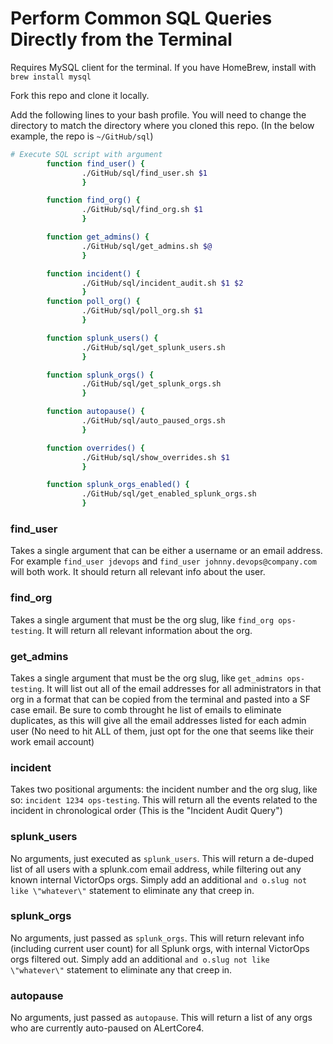 # Perform Common SQL Queries Directly from the Terminal

Requires MySQL client for the terminal.  If you have HomeBrew, install with `brew install mysql`

Fork this repo and clone it locally.

Add the following lines to your bash profile.  You will need to change the directory to match the directory where you cloned this repo.  (In the below example, the repo is `~/GitHub/sql`)


```bash
# Execute SQL script with argument
        function find_user() {
                ./GitHub/sql/find_user.sh $1
                }

        function find_org() {
                ./GitHub/sql/find_org.sh $1
                }

        function get_admins() {
                ./GitHub/sql/get_admins.sh $@
                }

        function incident() {
                ./GitHub/sql/incident_audit.sh $1 $2
                }
        function poll_org() {
                ./GitHub/sql/poll_org.sh $1
                }

        function splunk_users() {
                ./GitHub/sql/get_splunk_users.sh
                }

        function splunk_orgs() {
                ./GitHub/sql/get_splunk_orgs.sh
                }

        function autopause() {
                ./GitHub/sql/auto_paused_orgs.sh
                }

        function overrides() {
                ./GitHub/sql/show_overrides.sh $1
                }

        function splunk_orgs_enabled() {
                ./GitHub/sql/get_enabled_splunk_orgs.sh
                }
```

### find_user
Takes a single argument that can be either a username or an email address.  For example `find_user jdevops` and `find_user johnny.devops@company.com` will both work.  It should return all relevant info about the user.

### find_org
Takes a single argument that must be the org slug, like `find_org ops-testing`.  It will return all relevant information about the org.

### get_admins
Takes a single argument that must be the org slug, like `get_admins ops-testing`.  It will list out all of the email addresses for all administrators in that org in a format that can be copied from the terminal and pasted into a SF case email.  Be sure to comb throught he list of emails to eliminate duplicates, as this will give all the email addresses listed for each admin user (No need to hit ALL of them, just opt for the one that seems like their work email account)

### incident
Takes two positional arguments: the incident number and the org slug, like so: `incident 1234 ops-testing`.  This will return all the events related to the incident in chronological order (This is the "Incident Audit Query")

### splunk_users
No arguments, just executed as `splunk_users`.  This will return a de-duped list of all users with a splunk.com email address, while filtering out any known internal VictorOps orgs.  Simply add an additional `and o.slug not like \"whatever\"` statement to eliminate any that creep in.

### splunk_orgs
No arguments, just passed as `splunk_orgs`.  This will return relevant info (including current user count) for all Splunk orgs, with internal VictorOps orgs filtered out. Simply add an additional `and o.slug not like \"whatever\"` statement to eliminate any that creep in.

### autopause
No arguments, just passed as `autopause`.  This will return a list of any orgs who are currently auto-paused on ALertCore4.
